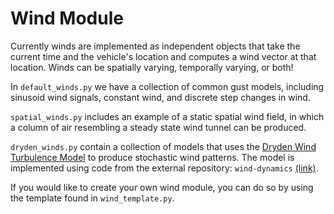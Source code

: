 # Wind Module

Currently winds are implemented as independent objects that take the current time and the vehicle's location and computes a wind vector at that location. Winds can be spatially varying, temporally varying, or both! 

In `default_winds.py` we have a collection of common gust models, including sinusoid wind signals, constant wind, and discrete step changes in wind. 

`spatial_winds.py` includes an example of a static spatial wind field, in which a column of air resembling a steady state wind tunnel can be produced. 

`dryden_winds.py` contain a collection of models that uses the [Dryden Wind Turbulence Model](https://en.wikipedia.org/wiki/Dryden_Wind_Turbulence_Model) to produce stochastic wind patterns. The model is implemented using code from the external repository: `wind-dynamics` [(link)](https://github.com/goromal/wind-dynamics).

If you would like to create your own wind module, you can do so by using the template found in `wind_template.py`. 